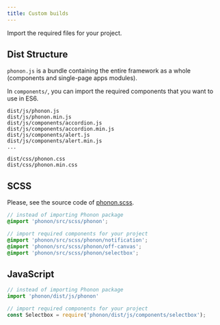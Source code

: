 ```yaml
---
title: Custom builds
---
```


Import the required files for your project.

## Dist Structure

`phonon.js` is a bundle containing the entire framework as a whole (components and single-page apps modules).

In `components/`, you can import the required components that you want to use in ES6.

```
dist/js/phonon.js
dist/js/phonon.min.js
dist/js/components/accordion.js
dist/js/components/accordion.min.js
dist/js/components/alert.js
dist/js/components/alert.min.js
...

dist/css/phonon.css
dist/css/phonon.min.css
```

## SCSS

Please, see the source code of [phonon.scss](https://github.com/quark-dev/Phonon-Framework/blob/master/src/scss/phonon.scss).

```scss
// instead of importing Phonon package
@import 'phonon/src/scss/phonon';

// import required components for your project
@import 'phonon/src/scss/phonon/notification';
@import 'phonon/src/scss/phonon/off-canvas';
@import 'phonon/src/scss/phonon/selectbox';
```

## JavaScript

```js
// instead of importing Phonon package
import 'phonon/dist/js/phonon'

// import required components for your project
const Selectbox = require('phonon/dist/js/components/selectbox');
```
